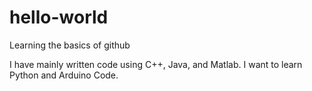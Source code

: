 # hello-world
Learning the basics of github

I have mainly written code using C++, Java, and Matlab. 
I want to learn Python and Arduino Code.
